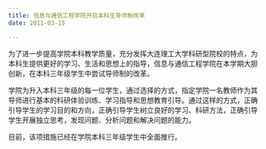 ```yaml
---
title: 信息与通信工程学院开启本科生导师制改革
date: 2011-03-15

---
```

为了进一步提高学院本科教学质量，充分发挥大连理工大学科研型院校的特点，为本科生提供更好的学习、生活和思想上的指导，信息与通信工程学院在本学期大胆创新，在本科三年级学生中尝试导师制的改革。

学院为升入本科三年级的每一位学生，通过选择的方式，指定学院一名教师作为其导师进行基本的科研体验训练、学习指导和思想教育引导。通过这样的方式，正确引导学生的学习目的和方向，正确引导学生树立良好的学习、科研方法，正确引导学生开展独立思考，发现问题、分析问题和解决问题的能力。

目前，该项措施已经在学院本科三年级学生中全面推行。